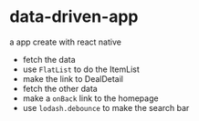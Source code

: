 # data-driven-app
a app create with react native 

* fetch the data
* use `FlatList` to do the ItemList 
* make the link to DealDetail
* fetch the other data 
* make a `onBack` link to the homepage
* use `lodash.debounce` to make the search bar
 